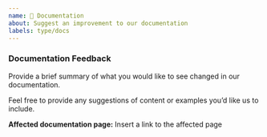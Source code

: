 ```yaml
---
name: 📄 Documentation
about: Suggest an improvement to our documentation
labels: type/docs
---
```


### Documentation Feedback

Provide a brief summary of what you would like to see changed in our documentation.

Feel free to provide any suggestions of content or examples you’d like us to include.

**Affected documentation page:** Insert a link to the affected page


